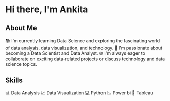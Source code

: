 # Hi there, I'm Ankita 

## About Me

📚 I'm currently learning Data Science and exploring the fascinating world of data analysis, data visualization, and technology.
💼 I'm passionate about becoming a Data Scientist and Data Analyst.
🌐 I'm always eager to collaborate on exciting data-related projects or discuss technology and data science topics.

## Skills

📊 Data Analysis
📈 Data Visualization
💻 Python
📉 Power bi
🎨 Tableau




<!---
Ankita-Belkhede/Ankita-Belkhede is a ✨ special ✨ repository because its `README.md` (this file) appears on your GitHub profile.
You can click the Preview link to take a look at your changes.
--->
